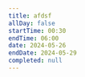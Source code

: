 ```yaml
---
title: afdsf
allDay: false
startTime: 00:30
endTime: 06:00
date: 2024-05-26
endDate: 2024-05-29
completed: null
---
```

